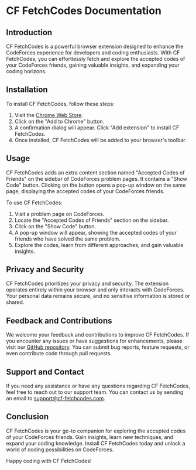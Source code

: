 # CF FetchCodes Documentation

## Introduction
CF FetchCodes is a powerful browser extension designed to enhance the CodeForces experience for developers and coding enthusiasts. With CF FetchCodes, you can effortlessly fetch and explore the accepted codes of your CodeForces friends, gaining valuable insights, and expanding your coding horizons.

## Installation
To install CF FetchCodes, follow these steps:
1. Visit the [Chrome Web Store](https://chrome.google.com/webstore/detail/cf-fetchcodes/ombmefkchmjbodcoboeagbpaejfojnga).
2. Click on the "Add to Chrome" button.
3. A confirmation dialog will appear. Click "Add extension" to install CF FetchCodes.
4. Once installed, CF FetchCodes will be added to your browser's toolbar.

## Usage
CF FetchCodes adds an extra content section named "Accepted Codes of Friends" on the sidebar of CodeForces problem pages. It contains a "Show Code" button. Clicking on the button opens a pop-up window on the same page, displaying the accepted codes of your CodeForces friends.

To use CF FetchCodes:
1. Visit a problem page on CodeForces.
2. Locate the "Accepted Codes of Friends" section on the sidebar.
3. Click on the "Show Code" button.
4. A pop-up window will appear, showing the accepted codes of your friends who have solved the same problem.
5. Explore the codes, learn from different approaches, and gain valuable insights.

## Privacy and Security
CF FetchCodes prioritizes your privacy and security. The extension operates entirely within your browser and only interacts with CodeForces. Your personal data remains secure, and no sensitive information is stored or shared.

## Feedback and Contributions
We welcome your feedback and contributions to improve CF FetchCodes. If you encounter any issues or have suggestions for enhancements, please visit our [GitHub repository](https://github.com/sa-paul/CF_FetchCodes). You can submit bug reports, feature requests, or even contribute code through pull requests.

## Support and Contact
If you need any assistance or have any questions regarding CF FetchCodes, feel free to reach out to our support team. You can contact us by sending an email to [support@cf-fetchcodes.com](mailto:sayanpauldeveloper@gmail.com).

## Conclusion
CF FetchCodes is your go-to companion for exploring the accepted codes of your CodeForces friends. Gain insights, learn new techniques, and expand your coding knowledge. Install CF FetchCodes today and unlock a world of coding possibilities on CodeForces.

Happy coding with CF FetchCodes!